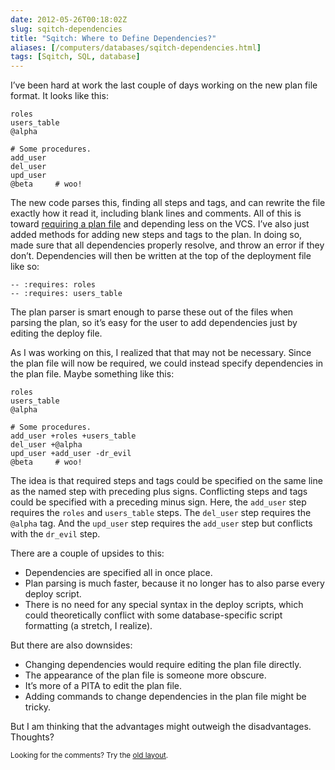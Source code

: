 ```yaml
--- 
date: 2012-05-26T00:18:02Z
slug: sqitch-dependencies
title: "Sqitch: Where to Define Dependencies?"
aliases: [/computers/databases/sqitch-dependencies.html]
tags: [Sqitch, SQL, database]
---
```


<p>I’ve been hard at work the last couple of days working on the new plan file format. It looks like this:</p>

<pre><code>roles
users_table
@alpha

# Some procedures.
add_user
del_user
upd_user
@beta     # woo!
</code></pre>

<p>The new code parses this, finding all steps and tags, and can rewrite the file exactly how it read it, including blank lines and comments. All of this is toward <a href="/computers/databases/sqitch-plan.html">requiring a plan file</a> and depending less on the VCS. I’ve also just added methods for adding new steps and tags to the plan. In doing so, made sure that all dependencies properly resolve, and throw an error if they don’t. Dependencies will then be written at the top of the deployment file like so:</p>

<pre><code>-- :requires: roles
-- :requires: users_table
</code></pre>

<p>The plan parser is smart enough to parse these out of the files when parsing the plan, so it’s easy for the user to add dependencies just by editing the deploy file.</p>

<p>As I was working on this, I realized that that may not be necessary. Since the plan file will now be required, we could instead specify dependencies in the plan file. Maybe something like this:</p>

<pre><code>roles
users_table
@alpha

# Some procedures.
add_user +roles +users_table
del_user +@alpha
upd_user +add_user -dr_evil
@beta     # woo!
</code></pre>

<p>The idea is that required steps and tags could be specified on the same line as the named step with preceding plus signs. Conflicting steps and tags could be specified with a preceding minus sign. Here, the <code>add_user</code> step requires the <code>roles</code> and <code>users_table</code> steps. The <code>del_user</code> step requires the <code>@alpha</code> tag. And the <code>upd_user</code> step requires the <code>add_user</code> step but conflicts with the <code>dr_evil</code> step.</p>

<p>There are a couple of upsides to this:</p>

<ul>
<li>Dependencies are specified all in once place.</li>
<li>Plan parsing is much faster, because it no longer has to also parse every deploy script.</li>
<li>There is no need for any special syntax in the deploy scripts, which could theoretically conflict with some database-specific script formatting (a stretch, I realize).</li>
</ul>


<p>But there are also downsides:</p>

<ul>
<li>Changing dependencies would require editing the plan file directly.</li>
<li>The appearance of the plan file is someone more obscure.</li>
<li>It’s more of a PITA to edit the plan file.</li>
<li>Adding commands to change dependencies in the plan file might be tricky.</li>
</ul>


<p>But I am thinking that the advantages might outweigh the disadvantages. Thoughts?</p>

<p class="past"><small>Looking for the comments? Try the <a rel="nofollow" href="//past.justatheory.com/computers/databases/sqitch-dependencies.html">old layout</a>.</small></p>


